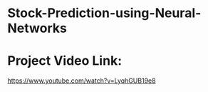 # Stock-Prediction-using-Neural-Networks

# Project Video Link:  
https://www.youtube.com/watch?v=LyqhGUB19e8
